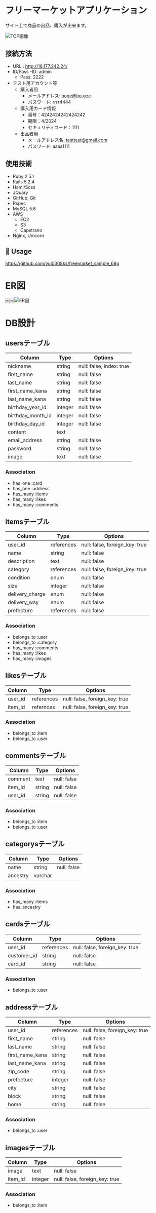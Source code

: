 # フリーマーケットアプリケーション
  サイト上で商品の出品、購入が出来ます。
<br>

<img style="width=80% text-aline: center;" alt="TOP画像" src="https://user-images.githubusercontent.com/55340851/75955272-de23a600-5ef8-11ea-8622-18152764fc57.png">

## 接続方法
- URL : http://18.177.242.24/
- ID/Pass
  -ID: admin
  - Pass: 2222
- テスト用アカウント等
  - 購入者用
    - メールアドレス: hoge@ho.gee
    - パスワード: rrrr4444
  - 購入用カード情報
    - 番号：4242424242424242
    - 期限：4/2024
    - セキュリティコード：1111
  - 出品者用
    - メールアドレス名: testtest@gmail.com
    - パスワード: aaaa1111


## 使用技術
- Ruby 2.5.1  
- Rails 5.2.4  
- Haml/Scss   
- JQuary  
- GitHub, Git  
- Rspec  
- MySQL 5.6  
- AWS 
  - EC2  
  - S3  
  - Capstrano  
- Nginx, Unicorn  


## 💬 Usage
https://github.com/yui0308ks/freemarket_sample_68g

# ER図
￼￼<img style="width=80%; text-aline= center;" alt="ER図" src="https://user-images.githubusercontent.com/55340851/75954998-5c337d00-5ef8-11ea-9574-9e83ef01b2a1.png)
">


# DB設計
## usersテーブル
|Column|Type|Options|
|------|----|-------|
|nickname|string|null: false, index: true|
|first_name|string|null: false|
|last_name|string|null: false|
|first_name_kana|string|null: false|
|last_name_kana|string|null: false|
|birthday_year_id|integer|null: false|
|birthday_month_id|integer|null: false|
|birthday_day_id|integer|null: false|
|content|text|
|email_address|string|null: false|
|password|string|null: false|
|image|text|null: false|
### Association
- has_one :card
- has_one :address
- has_many :items
- has_many :likes
- has_many :comments


## itemsテーブル
|Column|Type|Options|
|------|----|-------|
|user_id|references|null: false, foreign_key: true|
|name|string|null: false|
|description|text|null: false|
|category|references|null: false, foreign_key: true|
|condition|enum| null: false|
|size|integer|null: false|
|delivery_charge|enum|null: false|
|delivery_way|enum|null: false|
|prefecture|references|null: false|

### Association
- belongs_to :user
- belongs_to :category
- has_many :comments
- has_many :likes
- has_many :images


## likesテーブル
|Column|Type|Options|
|------|----|-------|
|user_id|references|null: false, foreign_key: true|
|item_id|refernces|null: false, foreign_key: true|
### Association
- belongs_to :item
- belongs_to :user


## commentsテーブル
|Column|Type|Options|
|------|----|-------|
|comment|text|null: false|
|item_id|string|null: false|
|user_id|string|null: false|
### Association
- belongs_to :item
- belongs_to :user

## categorysテーブル
|Column|Type|Options|
|------|----|-------|
|name|string|null: false|
|ancestry|varchar|
### Association
- has_many :items
- has_ancestry


## cardsテーブル
|Column|Type|Options|
|------|----|-------|
|user_id|references|null: false, foreign_key: true|
|customer_id|string|null: false|
|card_id|string|null: false|
### Association
- belongs_to :user


## addressテーブル
|Column|Type|Options|
|------|----|-------|
|user_id|references|null: false, foreign_key: true|
|first_name|string|null: false|
|last_name|string|null: false|
|first_name_kana|string|null: false|
|last_name_kana|string|null: false|
|zip_code|string|null: false|
|prefecture|integer|null: false|
|city|string|null: false|
|block|string|null: false|
|home|string|null: false|
### Association
- belongs_to :user


## imagesテーブル
|Column|Type|Options|
|------|----|-------|
|image|text|null: false|
|item_id|integer|null: false, foreign_key: true|
### Association
- belongs_to :item
